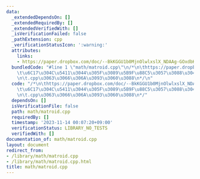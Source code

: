 ```yaml
---
data:
  _extendedDependsOn: []
  _extendedRequiredBy: []
  _extendedVerifiedWith: []
  _isVerificationFailed: false
  _pathExtension: cpp
  _verificationStatusIcon: ':warning:'
  attributes:
    links:
    - https://paper.dropbox.com/doc/--BkKGGU1b0MjnOlwlxslX_NDAAg-GOxdbKm5jUXyFw1EB1qKJ
  bundledCode: "#line 1 \"math/matroid.cpp\"\n/*\n\thttps://paper.dropbox.com/doc/--BkKGGU1b0MjnOlwlxslX_NDAAg-GOxdbKm5jUXyFw1EB1qKJ\n\
    \t\u6C17\u304C\u5411\u3044\u305F\u3089\u5B9F\u88C5\u3057\u3088\u3046\u304B\u306A\
    \n\t.cpp\u3063\u3066\u306A\u3093\u3060\u3088\n*/\n"
  code: "/*\n\thttps://paper.dropbox.com/doc/--BkKGGU1b0MjnOlwlxslX_NDAAg-GOxdbKm5jUXyFw1EB1qKJ\n\
    \t\u6C17\u304C\u5411\u3044\u305F\u3089\u5B9F\u88C5\u3057\u3088\u3046\u304B\u306A\
    \n\t.cpp\u3063\u3066\u306A\u3093\u3060\u3088\n*/"
  dependsOn: []
  isVerificationFile: false
  path: math/matroid.cpp
  requiredBy: []
  timestamp: '2023-11-14 00:07:20+09:00'
  verificationStatus: LIBRARY_NO_TESTS
  verifiedWith: []
documentation_of: math/matroid.cpp
layout: document
redirect_from:
- /library/math/matroid.cpp
- /library/math/matroid.cpp.html
title: math/matroid.cpp
---
```

